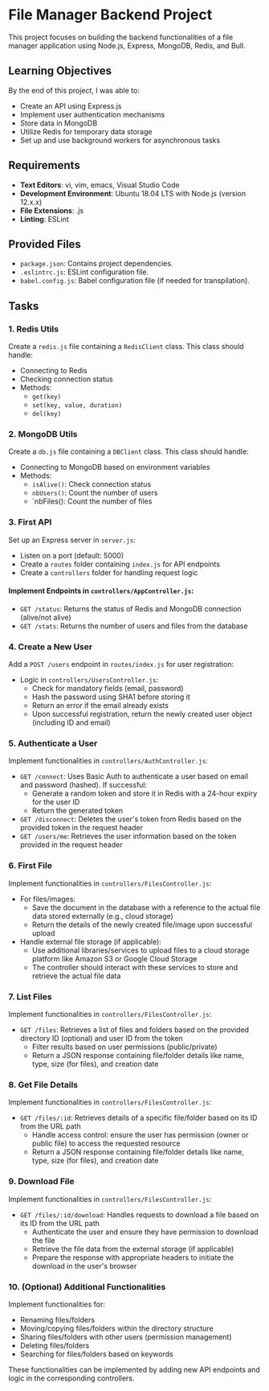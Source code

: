 # File Manager Backend Project

This project focuses on building the backend functionalities of a file manager application using Node.js, Express, MongoDB, Redis, and Bull.

## Learning Objectives

By the end of this project, I was able to:

- Create an API using Express.js
- Implement user authentication mechanisms
- Store data in MongoDB
- Utilize Redis for temporary data storage
- Set up and use background workers for asynchronous tasks

## Requirements

- **Text Editors**: vi, vim, emacs, Visual Studio Code
- **Development Environment**: Ubuntu 18.04 LTS with Node.js (version 12.x.x)
- **File Extensions**: .js
- **Linting**: ESLint

## Provided Files

- `package.json`: Contains project dependencies.
- `.eslintrc.js`: ESLint configuration file.
- `babel.config.js`: Babel configuration file (if needed for transpilation).

## Tasks

### 1. Redis Utils

Create a `redis.js` file containing a `RedisClient` class. This class should handle:

- Connecting to Redis
- Checking connection status
- Methods:
  - `get(key)`
  - `set(key, value, duration)`
  - `del(key)`

### 2. MongoDB Utils

Create a `db.js` file containing a `DBClient` class. This class should handle:

- Connecting to MongoDB based on environment variables
- Methods:
  - `isAlive()`: Check connection status
  - `nbUsers()`: Count the number of users
  - `nbFiles(): Count the number of files

### 3. First API

Set up an Express server in `server.js`:

- Listen on a port (default: 5000)
- Create a `routes` folder containing `index.js` for API endpoints
- Create a `controllers` folder for handling request logic

#### Implement Endpoints in `controllers/AppController.js`:

- `GET /status`: Returns the status of Redis and MongoDB connection (alive/not alive)
- `GET /stats`: Returns the number of users and files from the database

### 4. Create a New User

Add a `POST /users` endpoint in `routes/index.js` for user registration:

- Logic in `controllers/UsersController.js`:
  - Check for mandatory fields (email, password)
  - Hash the password using SHA1 before storing it
  - Return an error if the email already exists
  - Upon successful registration, return the newly created user object (including ID and email)

### 5. Authenticate a User

Implement functionalities in `controllers/AuthController.js`:

- `GET /connect`: Uses Basic Auth to authenticate a user based on email and password (hashed). If successful:
  - Generate a random token and store it in Redis with a 24-hour expiry for the user ID
  - Return the generated token
- `GET /disconnect`: Deletes the user's token from Redis based on the provided token in the request header
- `GET /users/me`: Retrieves the user information based on the token provided in the request header

### 6. First File

Implement functionalities in `controllers/FilesController.js`:

- For files/images:
  - Save the document in the database with a reference to the actual file data stored externally (e.g., cloud storage)
  - Return the details of the newly created file/image upon successful upload
- Handle external file storage (if applicable):
  - Use additional libraries/services to upload files to a cloud storage platform like Amazon S3 or Google Cloud Storage
  - The controller should interact with these services to store and retrieve the actual file data

### 7. List Files

Implement functionalities in `controllers/FilesController.js`:

- `GET /files`: Retrieves a list of files and folders based on the provided directory ID (optional) and user ID from the token
  - Filter results based on user permissions (public/private)
  - Return a JSON response containing file/folder details like name, type, size (for files), and creation date

### 8. Get File Details

Implement functionalities in `controllers/FilesController.js`:

- `GET /files/:id`: Retrieves details of a specific file/folder based on its ID from the URL path
  - Handle access control: ensure the user has permission (owner or public file) to access the requested resource
  - Return a JSON response containing file/folder details like name, type, size (for files), and creation date

### 9. Download File

Implement functionalities in `controllers/FilesController.js`:

- `GET /files/:id/download`: Handles requests to download a file based on its ID from the URL path
  - Authenticate the user and ensure they have permission to download the file
  - Retrieve the file data from the external storage (if applicable)
  - Prepare the response with appropriate headers to initiate the download in the user's browser

### 10. (Optional) Additional Functionalities

Implement functionalities for:

- Renaming files/folders
- Moving/copying files/folders within the directory structure
- Sharing files/folders with other users (permission management)
- Deleting files/folders
- Searching for files/folders based on keywords

These functionalities can be implemented by adding new API endpoints and logic in the corresponding controllers.

